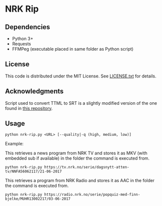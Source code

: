 # NRK Rip

## Dependencies

* Python 3+
* Requests
* FFMPeg (executable placed in same folder as Python script) 

## License

This code is distributed under the MIT License. See [LICENSE.txt](LICENSE.txt) for details.

## Acknowledgments

Script used to convert TTML to SRT is a slightly modified version of the one found in [this repository](https://github.com/nomoketo/ttml2srt).

## Usage

```
python nrk-rip.py <URL> [--quality|-q (high, medium, low)]
```

Example:
 
This retrieves a news program from NRK TV and stores it as MKV (with embedded sub if available) in the folder the command is executed from. 

```
python nrk-rip.py https://tv.nrk.no/serie/dagsnytt-atten-tv/NNFA56062117/21-06-2017
```

This retrieves a program from NRK Radio and stores it as AAC in the folder the command is executed from.

```
python nrk-rip.py https://radio.nrk.no/serie/popquiz-med-finn-bjelke/MUHR13002217/03-06-2017
```

